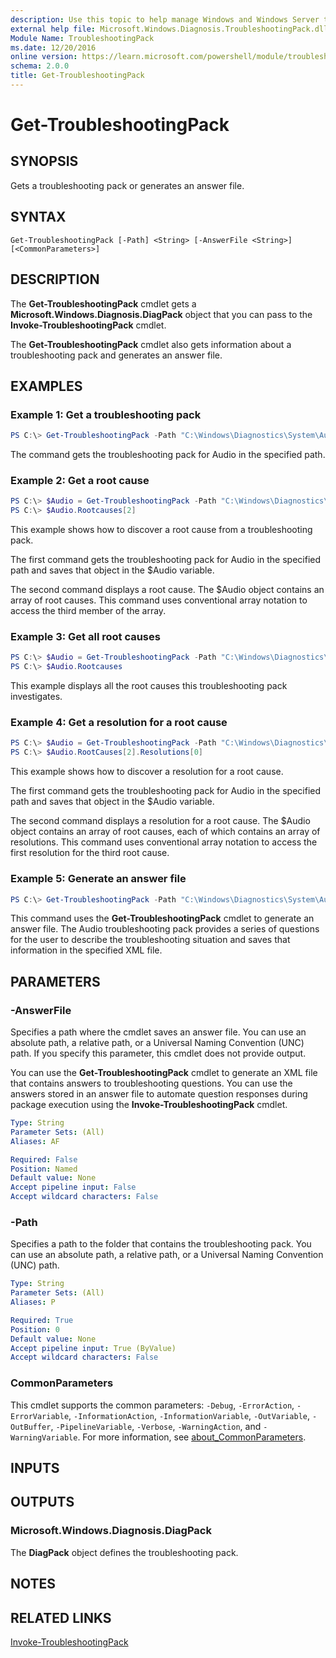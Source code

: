 ```yaml
---
description: Use this topic to help manage Windows and Windows Server technologies with Windows PowerShell.
external help file: Microsoft.Windows.Diagnosis.TroubleshootingPack.dll-Help.xml
Module Name: TroubleshootingPack
ms.date: 12/20/2016
online version: https://learn.microsoft.com/powershell/module/troubleshootingpack/get-troubleshootingpack?view=windowsserver2016-ps&wt.mc_id=ps-gethelp
schema: 2.0.0
title: Get-TroubleshootingPack
---
```


# Get-TroubleshootingPack

## SYNOPSIS
Gets a troubleshooting pack or generates an answer file.

## SYNTAX

```
Get-TroubleshootingPack [-Path] <String> [-AnswerFile <String>] [<CommonParameters>]
```

## DESCRIPTION
The **Get-TroubleshootingPack** cmdlet gets a **Microsoft.Windows.Diagnosis.DiagPack** object that you can pass to the **Invoke-TroubleshootingPack** cmdlet.

The **Get-TroubleshootingPack** cmdlet also gets information about a troubleshooting pack and generates an answer file.

## EXAMPLES

### Example 1: Get a troubleshooting pack
```powershell
PS C:\> Get-TroubleshootingPack -Path "C:\Windows\Diagnostics\System\Audio"
```

The command gets the troubleshooting pack for Audio in the specified path.

### Example 2: Get a root cause
```powershell
PS C:\> $Audio = Get-TroubleshootingPack -Path "C:\Windows\Diagnostics\System\Audio"
PS C:\> $Audio.Rootcauses[2]
```

This example shows how to discover a root cause from a troubleshooting pack.

The first command gets the troubleshooting pack for Audio in the specified path and saves that object in the $Audio variable.

The second command displays a root cause.
The $Audio object contains an array of root causes.
This command uses conventional array notation to access the third member of the array.

### Example 3: Get all root causes
```powershell
PS C:\> $Audio = Get-TroubleshootingPack -Path "C:\Windows\Diagnostics\System\Audio"
PS C:\> $Audio.Rootcauses
```

This example displays all the root causes this troubleshooting pack investigates.


### Example 4: Get a resolution for a root cause
```powershell
PS C:\> $Audio = Get-TroubleshootingPack -Path "C:\Windows\Diagnostics\System\Audio"
PS C:\> $Audio.RootCauses[2].Resolutions[0]
```

This example shows how to discover a resolution for a root cause.

The first command gets the troubleshooting pack for Audio in the specified path and saves that object in the $Audio variable.

The second command displays a resolution for a root cause.
The $Audio object contains an array of root causes, each of which contains an array of resolutions.
This command uses conventional array notation to access the first resolution for the third root cause.

### Example 5: Generate an answer file
```powershell
PS C:\> Get-TroubleshootingPack -Path "C:\Windows\Diagnostics\System\Audio" -AnswerFile "AudioAnswerFile.xml"
```

This command uses the **Get-TroubleshootingPack** cmdlet to generate an answer file.
The Audio troubleshooting pack provides a series of questions for the user to describe the troubleshooting situation and saves that information in the specified XML file.

## PARAMETERS

### -AnswerFile
Specifies a path where the cmdlet saves an answer file.
You can use an absolute path, a relative path, or a Universal Naming Convention (UNC) path.
If you specify this parameter, this cmdlet does not provide output.

You can use the **Get-TroubleshootingPack** cmdlet to generate an XML file that contains answers to troubleshooting questions.
You can use the answers stored in an answer file to automate question responses during package execution using the **Invoke-TroubleshootingPack** cmdlet.

```yaml
Type: String
Parameter Sets: (All)
Aliases: AF

Required: False
Position: Named
Default value: None
Accept pipeline input: False
Accept wildcard characters: False
```

### -Path
Specifies a path to the folder that contains the troubleshooting pack.
You can use an absolute path, a relative path, or a Universal Naming Convention (UNC) path.

```yaml
Type: String
Parameter Sets: (All)
Aliases: P

Required: True
Position: 0
Default value: None
Accept pipeline input: True (ByValue)
Accept wildcard characters: False
```

### CommonParameters
This cmdlet supports the common parameters: `-Debug`, `-ErrorAction`, `-ErrorVariable`, `-InformationAction`, `-InformationVariable`, `-OutVariable`, `-OutBuffer`, `-PipelineVariable`, `-Verbose`, `-WarningAction`, and `-WarningVariable`. For more information, see [about_CommonParameters](https://go.microsoft.com/fwlink/?LinkID=113216).

## INPUTS

## OUTPUTS

### Microsoft.Windows.Diagnosis.DiagPack
The **DiagPack** object defines the troubleshooting pack.

## NOTES

## RELATED LINKS

[Invoke-TroubleshootingPack](./Invoke-TroubleshootingPack.md)

